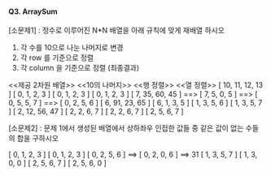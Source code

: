 #### Q3. ArraySum
[소문제1] 
: 정수로 이루어진 N*N 배열을 아래 규칙에 맞게 재배열 하시오
1) 각 수를 10으로 나눈 나머지로 변경
2) 각 row 를 기준으로 정렬
3) 각 column 을 기준으로 정렬 (최종결과) 

<<제공 2차원 배열>>        <<10의 나머지>>       <<행 정렬>>         <<열 정렬>>
[ 10, 11, 12, 13 ]       [ 0, 1, 2, 3 ]      [ 0, 1, 2, 3 ]      [ 0, 1, 2, 3 ]
[  7, 35, 60, 45 ]  ==>  [ 7, 5, 0, 5 ]  ==> [ 0, 5, 5, 7 ]  ==> [ 0, 2, 5, 6 ]
[  6, 91, 23, 65 ]       [ 6, 1, 3, 5 ]      [ 1, 3, 5, 6 ]      [ 1, 3, 5, 7 ]
[  2, 12, 56, 47 ]       [ 2, 2, 6, 7 ]      [ 2, 2, 6, 7 ]      [ 2, 5, 6, 7 ]



[소문제2] 
: 문제 1에서 생성된 배열에서 상하좌우 인접한 값들 중 같은 값이 없는 수들의 합을 구하시오 

[ 0, 1, 2, 3 ]      [ 0, 1, 2, 3 ]
[ 0, 2, 5, 6 ]  ==> [ 0, 2, 0, 6 ]  ==> 31
[ 1, 3, 5, 7 ]      [ 1, 3, 0, 0 ]
[ 2, 5, 6, 7 ]      [ 2, 5, 6, 0 ]



